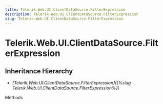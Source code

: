 ```yaml
---
title: Telerik.Web.UI.ClientDataSource.FilterExpression
description: Telerik.Web.UI.ClientDataSource.FilterExpression
slug: Telerik.Web.UI.ClientDataSource.FilterExpression
---
```


# Telerik.Web.UI.ClientDataSource.FilterExpression  

## Inheritance Hierarchy

* *[Telerik.Web.UI.ClientDataSource.FilterExpression]({%slug Telerik.Web.UI.ClientDataSource.FilterExpression%})*


Methods




